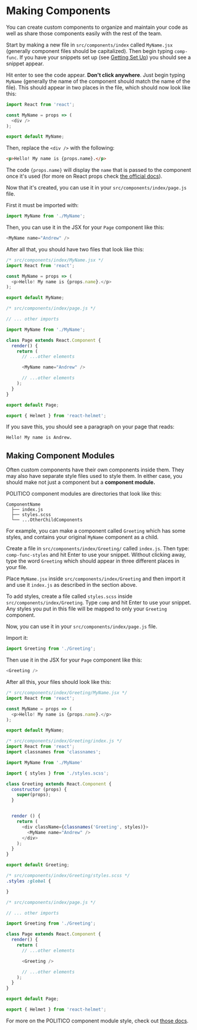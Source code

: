 # Making Components

You can create custom components to organize and maintain your code as well as share those components easily with the rest of the team.

Start by making a new file in `src/components/index` called `MyName.jsx` (generally component files should be capitalized). Then begin typing `comp-func`. If you have your snippets set up (see [Getting Set Up](getting-set-up.md)) you should see a snippet appear.

Hit enter to see the code appear. **Don't click anywhere**. Just begin typing `MyName` (generally the name of the component should match the name of the file). This should appear in two places in the file, which should now look like this:

```javascript
import React from 'react';

const MyName = props => (
  <div />
);

export default MyName;
```

Then, replace the `<div />` with the following:

```html
<p>Hello! My name is {props.name}.</p>
```

The code `{props.name}` will display the `name` that is passed to the component once it's used (for more on React props check [the official docs](https://reactjs.org/docs/components-and-props.html)).

Now that it's created, you can use it in your `src/components/index/page.js` file.

First it must be imported with:

```javascript
import MyName from './MyName';
```

Then, you can use it in the JSX for your `Page` component like this:

```javascript
<MyName name="Andrew" />
```

After all that, you should have two files that look like this:
```JavaScript
/* src/components/index/MyName.jsx */
import React from 'react';

const MyName = props => (
  <p>Hello! My name is {props.name}.</p>
);

export default MyName;
```
```javascript
/* src/components/index/page.js */

// ... other imports

import MyName from './MyName';

class Page extends React.Component {
  render() {
    return (
      // ...other elements

      <MyName name="Andrew" />

      // ...other elements
    );
  }
}

export default Page;

export { Helmet } from 'react-helmet';
```


If you save this, you should see a paragraph on your page that reads:
```
Hello! My name is Andrew.
```

## Making Component Modules

Often custom components have their own components inside them. They may also have separate style files used to style them. In either case, you should make not just a component but a **component module.**

POLITICO component modules are directories that look like this:
```
ComponentName
  ├── index.js
  ├── styles.scss
  └── ...OtherChildComponents
```

For example, you can make a component called `Greeting` which has some styles, and contains your original `MyName` component as a child.

Create a file in `src/components/index/Greeting/` called `index.js`. Then type: `comp-func-styles` and hit Enter to use your snippet. Without clicking away, type the word `Greeting` which should appear in three different places in your file.

Place `MyName.jsx` inside `src/components/index/Greeting` and then import it and use it `index.js` as described in the section above.

To add styles, create a file called `styles.scss` inside `src/components/index/Greeting`. Type `comp` and hit Enter to use your snippet. Any styles you put in this file will be mapped to only your `Greeting` component.

Now, you can use it in your `src/components/index/page.js` file.

Import it:

```javascript
import Greeting from './Greeting';
```

Then use it in the JSX for your `Page` component like this:

```javascript
<Greeting />
```

After all this, your files should look like this:
```JavaScript
/* src/components/index/Greeting/MyName.jsx */
import React from 'react';

const MyName = props => (
  <p>Hello! My name is {props.name}.</p>
);

export default MyName;
```

```JavaScript
/* src/components/index/Greeting/index.js */
import React from 'react';
import classnames from 'classnames';

import MyName from './MyName'

import { styles } from './styles.scss';

class Greeting extends React.Component {
  constructor (props) {
    super(props);
  }


  render () {
    return (
      <div className={classnames('Greeting', styles)}>
        <MyName name="Andrew" />
      </div>
    );
  }
}

export default Greeting;
```

```css
/* src/components/index/Greeting/styles.scss */
.styles :global {

}
```

```JavaScript
/* src/components/index/page.js */

// ... other imports

import Greeting from './Greeting';

class Page extends React.Component {
  render() {
    return (
      // ...other elements

      <Greeting />

      // ...other elements
    );
  }
}

export default Page;

export { Helmet } from 'react-helmet';
```


For more on the POLITICO component module style, check out [those docs](../front-end-apps.md).

